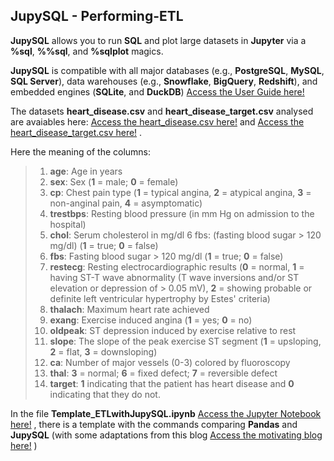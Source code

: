 ## JupySQL - Performing-ETL

**JupySQL** allows you to run **SQL** and plot large datasets in **Jupyter** via a **%sql**, **%%sql**, and **%sqlplot** magics. 

**JupySQL** is compatible with all major databases (e.g., **PostgreSQL**, **MySQL**, **SQL Server**), data warehouses (e.g., **Snowflake**, **BigQuery**, **Redshift**), and embedded engines (**SQLite**, and **DuckDB**) [Access the User Guide here!](https://jupysql.ploomber.io/en/latest/quick-start.html)

The datasets **heart_disease.csv** and **heart_disease_target.csv** analysed are avaiables here: [Access the heart_disease.csv here!](https://github.com/mfigueiro/JupySQL---Performing-ETL/blob/main/heart_disease.csv) and [Access the heart_disease_target.csv here!](https://github.com/mfigueiro/JupySQL---Performing-ETL/blob/main/heart_disease_target.csv) .

Here the meaning of the columns:

> 1. **age**: Age in years
> 2. **sex**: Sex (**1** = male; **0** = female)
> 3. **cp**: Chest pain type (**1** = typical angina, **2** = atypical angina, **3** = non-anginal pain, **4** = asymptomatic)
> 4. **trestbps**: Resting blood pressure (in mm Hg on admission to the hospital)
> 5. **chol**: Serum cholesterol in mg/dl 6 fbs: (fasting blood sugar > 120 mg/dl) (**1** = true; **0** = false)
> 6. **fbs**: Fasting blood sugar > 120 mg/dl (**1** = true; **0** = false)
> 7. **restecg**: Resting electrocardiographic results (**0** = normal, **1** = having ST-T wave abnormality (T wave inversions and/or ST elevation or depression of > 0.05 mV), **2** = showing probable or definite left ventricular hypertrophy by Estes' criteria)
> 8. **thalach**: Maximum heart rate achieved
> 9. **exang**: Exercise induced angina (**1** = yes; **0** = no)
> 10. **oldpeak**: ST depression induced by exercise relative to rest
> 11. **slope**: The slope of the peak exercise ST segment (**1** = upsloping, **2** = flat, **3** = downsloping)
> 12. **ca**: Number of major vessels (0-3) colored by fluoroscopy
>13. **thal**: **3** = normal; **6** = fixed defect; **7** = reversible defect  
> 14. **target**: **1** indicating that the patient has heart disease and **0** indicating that they do not.

In the file **Template_ETLwithJupySQL.ipynb** [Access the Jupyter Notebook here!](https://github.com/mfigueiro/JupySQL---Performing-ETL/blob/main/Template_ETLwithJupySQL.ipynb) , there is a template with the commands comparing **Pandas** and **JupySQL** (with some adaptations from this blog [Access the motivating blog here!](https://www.kdnuggets.com/2023/05/schedule-run-etls-jupysql-github-actions.html?fbclid=IwAR0uDE5jd6TkoZxysIbEsq7OlMiIHtbP10TU-QO_3-hBp6NKR9gzpofgcCs) )


